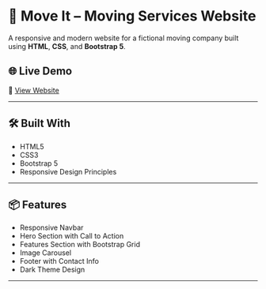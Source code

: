 # 🚚 Move It – Moving Services Website

A responsive and modern website for a fictional moving company built using **HTML**, **CSS**, and **Bootstrap 5**.

## 🌐 Live Demo

🔗 [View Website](https://mohamed-darwish2.github.io/my-first-project/)

---
 

## 🛠️ Built With

- HTML5
- CSS3
- Bootstrap 5
- Responsive Design Principles

---

## 📦 Features

- Responsive Navbar
- Hero Section with Call to Action
- Features Section with Bootstrap Grid
- Image Carousel
- Footer with Contact Info
- Dark Theme Design

---

 
